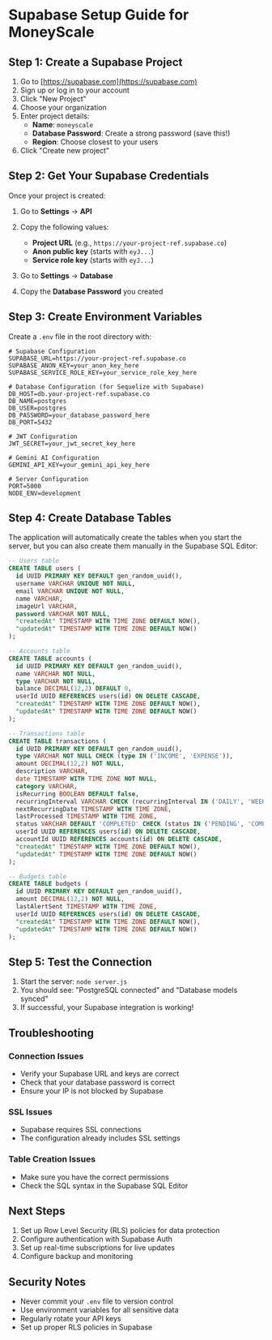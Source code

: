 # Supabase Setup Guide for MoneyScale

## Step 1: Create a Supabase Project

1. Go to [https://supabase.com](https://supabase.com)
2. Sign up or log in to your account
3. Click "New Project"
4. Choose your organization
5. Enter project details:
   - **Name**: `moneyscale`
   - **Database Password**: Create a strong password (save this!)
   - **Region**: Choose closest to your users
6. Click "Create new project"

## Step 2: Get Your Supabase Credentials

Once your project is created:

1. Go to **Settings** → **API**
2. Copy the following values:
   - **Project URL** (e.g., `https://your-project-ref.supabase.co`)
   - **Anon public key** (starts with `eyJ...`)
   - **Service role key** (starts with `eyJ...`)

3. Go to **Settings** → **Database**
4. Copy the **Database Password** you created

## Step 3: Create Environment Variables

Create a `.env` file in the root directory with:

```env
# Supabase Configuration
SUPABASE_URL=https://your-project-ref.supabase.co
SUPABASE_ANON_KEY=your_anon_key_here
SUPABASE_SERVICE_ROLE_KEY=your_service_role_key_here

# Database Configuration (for Sequelize with Supabase)
DB_HOST=db.your-project-ref.supabase.co
DB_NAME=postgres
DB_USER=postgres
DB_PASSWORD=your_database_password_here
DB_PORT=5432

# JWT Configuration
JWT_SECRET=your_jwt_secret_key_here

# Gemini AI Configuration
GEMINI_API_KEY=your_gemini_api_key_here

# Server Configuration
PORT=5000
NODE_ENV=development
```

## Step 4: Create Database Tables

The application will automatically create the tables when you start the server, but you can also create them manually in the Supabase SQL Editor:

```sql
-- Users table
CREATE TABLE users (
  id UUID PRIMARY KEY DEFAULT gen_random_uuid(),
  username VARCHAR UNIQUE NOT NULL,
  email VARCHAR UNIQUE NOT NULL,
  name VARCHAR,
  imageUrl VARCHAR,
  password VARCHAR NOT NULL,
  "createdAt" TIMESTAMP WITH TIME ZONE DEFAULT NOW(),
  "updatedAt" TIMESTAMP WITH TIME ZONE DEFAULT NOW()
);

-- Accounts table
CREATE TABLE accounts (
  id UUID PRIMARY KEY DEFAULT gen_random_uuid(),
  name VARCHAR NOT NULL,
  type VARCHAR NOT NULL,
  balance DECIMAL(12,2) DEFAULT 0,
  userId UUID REFERENCES users(id) ON DELETE CASCADE,
  "createdAt" TIMESTAMP WITH TIME ZONE DEFAULT NOW(),
  "updatedAt" TIMESTAMP WITH TIME ZONE DEFAULT NOW()
);

-- Transactions table
CREATE TABLE transactions (
  id UUID PRIMARY KEY DEFAULT gen_random_uuid(),
  type VARCHAR NOT NULL CHECK (type IN ('INCOME', 'EXPENSE')),
  amount DECIMAL(12,2) NOT NULL,
  description VARCHAR,
  date TIMESTAMP WITH TIME ZONE NOT NULL,
  category VARCHAR,
  isRecurring BOOLEAN DEFAULT false,
  recurringInterval VARCHAR CHECK (recurringInterval IN ('DAILY', 'WEEKLY', 'MONTHLY', 'YEARLY')),
  nextRecurringDate TIMESTAMP WITH TIME ZONE,
  lastProcessed TIMESTAMP WITH TIME ZONE,
  status VARCHAR DEFAULT 'COMPLETED' CHECK (status IN ('PENDING', 'COMPLETED', 'FAILED')),
  userId UUID REFERENCES users(id) ON DELETE CASCADE,
  accountId UUID REFERENCES accounts(id) ON DELETE CASCADE,
  "createdAt" TIMESTAMP WITH TIME ZONE DEFAULT NOW(),
  "updatedAt" TIMESTAMP WITH TIME ZONE DEFAULT NOW()
);

-- Budgets table
CREATE TABLE budgets (
  id UUID PRIMARY KEY DEFAULT gen_random_uuid(),
  amount DECIMAL(12,2) NOT NULL,
  lastAlertSent TIMESTAMP WITH TIME ZONE,
  userId UUID REFERENCES users(id) ON DELETE CASCADE,
  "createdAt" TIMESTAMP WITH TIME ZONE DEFAULT NOW(),
  "updatedAt" TIMESTAMP WITH TIME ZONE DEFAULT NOW()
);
```

## Step 5: Test the Connection

1. Start the server: `node server.js`
2. You should see: "PostgreSQL connected" and "Database models synced"
3. If successful, your Supabase integration is working!

## Troubleshooting

### Connection Issues
- Verify your Supabase URL and keys are correct
- Check that your database password is correct
- Ensure your IP is not blocked by Supabase

### SSL Issues
- Supabase requires SSL connections
- The configuration already includes SSL settings

### Table Creation Issues
- Make sure you have the correct permissions
- Check the SQL syntax in the Supabase SQL Editor

## Next Steps

1. Set up Row Level Security (RLS) policies for data protection
2. Configure authentication with Supabase Auth
3. Set up real-time subscriptions for live updates
4. Configure backup and monitoring

## Security Notes

- Never commit your `.env` file to version control
- Use environment variables for all sensitive data
- Regularly rotate your API keys
- Set up proper RLS policies in Supabase 